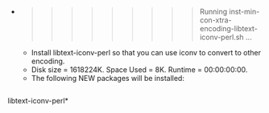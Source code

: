 * >>>>>>>>> Running inst-min-con-xtra-encoding-libtext-iconv-perl.sh ...
  * Install libtext-iconv-perl so that you can use iconv to convert to other encoding.
  * Disk size = 1618224K. Space Used = 8K. Runtime = 00:00:00:00.
  * The following NEW packages will be installed:
  ```bash
libtext-iconv-perl*
  ```
